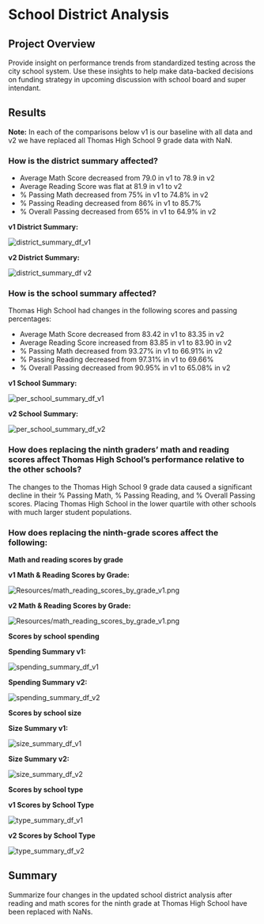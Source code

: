 # School District Analysis

## Project Overview

Provide insight on performance trends from standardized testing across the city school system. Use these insights to help make data-backed decisions on funding strategy in upcoming discussion with school board and super intendant.

## Results

**Note:** In each of the comparisons below v1 is our baseline with all data and v2 we have replaced all Thomas High School 9 grade data with NaN.

### How is the district summary affected?
 - Average Math Score decreased from 79.0 in v1 to 78.9 in v2
 - Average Reading Score was flat at 81.9 in v1 to v2
 - % Passing Math decreased from 75% in v1 to 74.8% in v2
 - % Passing Reading decreased from 86% in v1 to 85.7%
 - % Overall Passing decreased from 65% in v1 to 64.9% in v2

**v1 District Summary:**

![district_summary_df_v1](https://github.com/krisnagoda/School_District_Analysis/blob/30196bcd846e22f4fb2d6d8c6c987ef072ec4449/Resources/distict_summary_df_v1.png)

**v2 District Summary:**

![district_summary_df v2](https://github.com/krisnagoda/School_District_Analysis/blob/698fc18429a64debdb90dba5e9ed939710aa56d9/Resources/distict_summary_df_v2%20(THS%209th%20NaN).png)

### How is the school summary affected?

Thomas High School had changes in the following scores and passing percentages:
 - Average Math Score decreased from 83.42 in v1 to 83.35 in v2
 - Average Reading Score increased from 83.85 in v1 to 83.90 in v2
 - % Passing Math decreased from 93.27% in v1 to 66.91% in v2
 - % Passing Reading decreased from 97.31% in v1 to 69.66%
 - % Overall Passing decreased from 90.95% in v1 to 65.08% in v2

**v1 School Summary:**

![per_school_summary_df_v1](https://github.com/krisnagoda/School_District_Analysis/blob/a66409c43aa88b304ae5fc8475a60c4e37af2f42/Resources/per_school_summary_df_v1.png)

**v2 School Summary:**

![per_school_summary_df_v2](https://github.com/krisnagoda/School_District_Analysis/blob/a66409c43aa88b304ae5fc8475a60c4e37af2f42/Resources/per_school_summary_df_v2.png)

### How does replacing the ninth graders’ math and reading scores affect Thomas High School’s performance relative to the other schools?

The changes to the Thomas High School 9 grade data caused a significant decline in their % Passing Math, % Passing Reading, and % Overall Passing scores. Placing Thomas High School in the lower quartile with other schools with much larger student populations.  

### How does replacing the ninth-grade scores affect the following:

  **Math and reading scores by grade**
  
  **v1 Math & Reading Scores by Grade:**
  
  ![Resources/math_reading_scores_by_grade_v1.png](https://github.com/krisnagoda/School_District_Analysis/blob/175d42c6b9713545bf6243734b6343f234a81af1/Resources/math_reading_scores_by_grade_v1.png)
  
  **v2 Math & Reading Scores by Grade:**
  
  ![Resources/math_reading_scores_by_grade_v1.png](https://github.com/krisnagoda/School_District_Analysis/blob/175d42c6b9713545bf6243734b6343f234a81af1/Resources/math_reading_scores_by_grade_v2.png)
  
  **Scores by school spending**
  
  **Spending Summary v1:**
  
  ![spending_summary_df_v1](https://github.com/krisnagoda/School_District_Analysis/blob/671a551373ec25b165b942fb99a9c359d517147a/Resources/spending_summary_df_v1.png)
  
  **Spending Summary v2:**
  
  ![spending_summary_df_v2](https://github.com/krisnagoda/School_District_Analysis/blob/671a551373ec25b165b942fb99a9c359d517147a/Resources/spending_summary_df_v2.png)
    
  **Scores by school size**
  
  **Size Summary v1:**
  
  ![size_summary_df_v1](https://github.com/krisnagoda/School_District_Analysis/blob/3a8ad93174826cde7db41ff5f218b64c8bb9f286/Resources/size_summary_df_v1.png)
  
  **Size Summary v2:**
  
  ![size_summary_df_v2](https://github.com/krisnagoda/School_District_Analysis/blob/3a8ad93174826cde7db41ff5f218b64c8bb9f286/Resources/size_summary_df_v2.png)
  
  **Scores by school type**
  
  **v1 Scores by School Type**
  
  ![type_summary_df_v1](https://github.com/krisnagoda/School_District_Analysis/blob/3a8ad93174826cde7db41ff5f218b64c8bb9f286/Resources/size_summary_df_v2.png)
  
  **v2 Scores by School Type**
  
  ![type_summary_df_v2](https://github.com/krisnagoda/School_District_Analysis/blob/419984a77fb038ae0af2b0890b34d068f49dcfa1/Resources/type_summary_df_v2.png)

## Summary

Summarize four changes in the updated school district analysis after reading and math scores for the ninth grade at Thomas High School have been replaced with NaNs.

